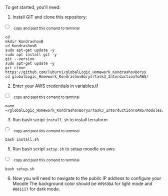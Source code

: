 To get started, you'll need:
1. Install GIT and clone this repository:
- [ ] <sub> copy and past this comand to terminal </sub>
```
cd
mkdir KondrashovB
cd KondrashovB
sudo apt-get update -y
sudo apt install git -y
git --version
sudo apt-get update -y
git clone https://github.com/Tuburni/globalLogic_Homework_KondrashovBorys
cd globalLogic_Homework_KondrashovBorys/task3_IntorductionToAWS/
```

2. Enter your AWS credentials in variables.tf
- [ ] <sub> copy and past this comand to terminal </sub>
```
nano ~/globalLogic_Homework_KondrashovBorys/task3_IntorductionToAWS/modules/variable.tf
```

3. Run bash script `install.sh` to install terraform
- [ ] <sub> copy and past this comand to terminal </sub>
```
bash install.sh
```
5. Run bash script `setup.sh` to setup moodle on aws
- [ ] <sub> copy and past this comand to terminal </sub>
```
bash setup.sh
```
6. Now you will need to navigate to the public IP address to configure your Moodle
The background color should be `#0969DA` for light mode and `#0d1117` for dark mode.
